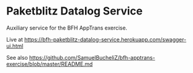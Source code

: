 # Paketblitz Datalog Service

Auxiliary service for the BFH AppTrans exercise.

Live at https://bfh-paketblitz-datalog-service.herokuapp.com/swagger-ui.html

See also https://github.com/SamuelBucheliZ/bfh-apptrans-exercise/blob/master/README.md